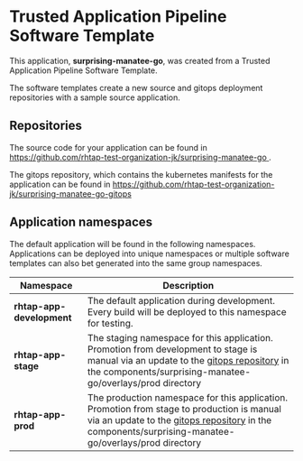 # Trusted Application Pipeline Software Template

This application, **surprising-manatee-go**, was created from a Trusted Application Pipeline Software Template.

The software templates create a new source and gitops deployment repositories with a sample source application. 

## Repositories

The source code for your application can be found in [https://github.com/rhtap-test-organization-jk/surprising-manatee-go ](https://github.com/rhtap-test-organization-jk/surprising-manatee-go ).
 
The gitops repository, which contains the kubernetes manifests for the application can be found in 
[https://github.com/rhtap-test-organization-jk/surprising-manatee-go-gitops ](https://github.com/rhtap-test-organization-jk/surprising-manatee-go-gitops ) 

## Application namespaces 

The default application will be found in the following namespaces. Applications can be deployed into unique namespaces or multiple software templates can also bet generated into the same group namespaces.  

|  Namespace   |  Description   |  
| -------- | -------- |   
| **rhtap-app-development** | The default application during development. Every build will be deployed to this namespace for testing. | 
| **rhtap-app-stage** | The staging namespace for this application. Promotion from development to stage is manual via an update to the [gitops repository](https://github.com/rhtap-test-organization-jk/surprising-manatee-go-gitops ) in the components/surprising-manatee-go/overlays/prod directory |  
| **rhtap-app-prod** | The production namespace for this application. Promotion from stage to production is manual via an update to the [gitops repository](https://github.com/rhtap-test-organization-jk/surprising-manatee-go-gitops ) in the components/surprising-manatee-go/overlays/prod directory | 